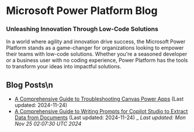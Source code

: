 # Microsoft Power Platform Blog
### Unleashing Innovation Through Low-Code Solutions
In a world where agility and innovation drive success, the Microsoft Power Platform stands as a game-changer for organizations looking to empower their teams with low-code solutions. Whether you're a seasoned developer or a business user with no coding experience, Power Platform has the tools to transform your ideas into impactful solutions.
## Blog Posts\n
- [A Comprehensive Guide to Troubleshooting Canvas Power Apps](posts/AComprehensiveGuidetoTroubleshootingCanvasPowerApps.md) (Last updated: 2024-11-24)
- [A Comprehensive Guide to Writing Prompts for Copilot Studio to Extract Data from Documents](posts/PromptingForCopilotStudio.md) (Last updated: 2024-11-24)
_
_Last updated: Mon Nov 25 02:07:30 UTC 2024_
